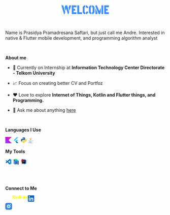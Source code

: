 <p align="center"><img width="30%" src="./assets/welcome_logo.png" /></p>

<br />

Name is Prasidya Pramadresana Saftari, but just call me Andre. 
Interested in native & Flutter mobile development, and programming algorithm analyst

<br />

**About me**

- 💼 Currently on Internship at **Information Technology Center Directorate - Telkom University**

- 📈 Focus on creating better CV and Portfoz

- ❤️ Love to explore **Internet of Things, Kotlin and Flutter things, and Programming.** 

- 💬 Ask me about anything [here](https://github.com/andresaftari/andresaftari/issues)

<br />

**Languages I Use**  

<code><img height="20" src="https://raw.githubusercontent.com/github/explore/80688e429a7d4ef2fca1e82350fe8e3517d3494d/topics/kotlin/kotlin.png"></code>
<code><img height="20" src="https://raw.githubusercontent.com/github/explore/80688e429a7d4ef2fca1e82350fe8e3517d3494d/topics/flutter/flutter.png"></code>
<code><img height="20" src="https://github.com/andresaftari/andresaftari/blob/master/assets/python.png?raw=true"></code>
<code><img height="20" src="https://raw.githubusercontent.com/andresaftari/andresaftari/bb22bf659e5b76b65e3c0321c282d5c8e524cd79/assets/java.svg"></code>

**My Tools**

<code><img height="20" src="https://github.com/andresaftari/andresaftari/blob/master/assets/logo_vscode.png?raw=true"></code>
<code><img height="20" src="https://github.com/andresaftari/andresaftari/blob/master/assets/logo_android.png?raw=true"></code>
<code><img height="20" src="https://github.com/andresaftari/andresaftari/blob/master/assets/logo_intellij.png?raw=true"></code>

<!-- | <a href="https://github.com/anuraghazra/github-readme-stats"><img align="center" src="https://github-readme-stats.vercel.app/api?username=anuraghazra&show_icons=true&include_all_commits=true&theme=buefy&hide_border=true" alt="Anurag's github stats" /></a> | <a href="https://github.com/anuraghazra/github-readme-stats"><img align="center" src="https://github-readme-stats.vercel.app/api/top-langs/?username=anuraghazra&layout=compact&theme=buefy&hide_border=true" /></a> |
| ------------- | ------------- |

#### Top Repositories


<a href="https://github.com/anuraghazra/github-readme-stats">
  <img align="center" src="https://github-readme-stats.vercel.app/api/pin/?username=anuraghazra&repo=github-readme-stats&theme=buefy" />
</a>
<a href="https://github.com/anuraghazra/anuraghazra.github.io">
  <img align="center" src="https://github-readme-stats.vercel.app/api/pin/?username=anuraghazra&repo=anuraghazra.github.io&theme=buefy" />
</a> -->

<br />
<br />

**Connect to Me**

<a href="https://instagram.com/andresaftari">
  <img style="margin-top: 24px;"align="left" alt="Andre Saftari | Instagram" width="21px" src="https://raw.githubusercontent.com/andresaftari/andresaftari/e03aca5547d397115c557e0357d1eb1242e586c8/assets/instagram.svg" />
</a>

<a href="https://andresaftari.medium.com/">
  <img align="left" alt="Andre Saftari | Medium" width="50px" src="https://raw.githubusercontent.com/andresaftari/andresaftari/e03aca5547d397115c557e0357d1eb1242e586c8/assets/medium.svg" />
</a>

<a href="https://linkedin.com/in/prasidya-pramadresana-saftari/">
  <img align="left" alt="Andre Saftari | LinkedIn" width="20px" src="https://raw.githubusercontent.com/andresaftari/andresaftari/e03aca5547d397115c557e0357d1eb1242e586c8/assets/linkedin.svg" />
</a>


